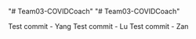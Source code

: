 "# Team03-COVIDCoach" 
"# Team03-COVIDCoach" 

Test commit - Yang
Test commit - Lu
Test commit - Zan